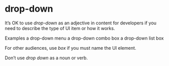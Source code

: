 ﻿# drop-down

It’s OK to use *drop-down* as an adjective in content for developers if you need to describe the type of UI item or how it works.

Examples
a drop-down menu
a drop-down combo box
a drop-down list box 

For other audiences, use *box* if you must name the UI element.

Don’t use *drop down* as a noun or verb.
